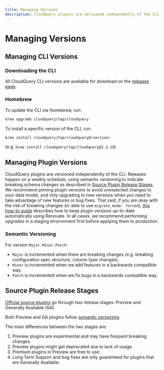 ```yaml
---
title: Managing Versions
description: CloudQuery plugins are versioned independently of the CLI. Releases happen on a weekly schedule, using semantic versioning to indicate breaking schema changes.
---
```


# Managing Versions

## Managing CLI Versions

### Downloading the CLI

All CloudQuery CLI versions are available for download on the [releases page](https://github.com/cloudquery/cloudquery/releases?q=cli-&expanded=true).

### Homebrew

To update the CLI via Homebrew, run:

```bash
brew upgrade cloudquery/tap/cloudquery
```

To install a specific version of the CLI, run:

```bash
brew install cloudquery/tap/cloudquery@<version>
``` 

(e.g. `brew install cloudquery/tap/cloudquery@2.3.10`)

## Managing Plugin Versions

CloudQuery plugins are versioned independently of the CLI. Releases happen on a weekly schedule, using semantic versioning to indicate breaking schema changes as described in [Source Plugin Release Stages](#source-plugin-release-stages). We recommend pinning plugin versions to avoid unexpected changes to your data model, and only upgrading to new versions when you need to take advantage of new features or bug fixes. That said, if you are okay with the risk of breaking changes (or able to use `migrate_mode: forced`), [this how-to guide](https://www.cloudquery.io/blog/update-plugins-using-renovate) describes how to keep plugin versions up-to-date automatically using Renovate. In all cases, we recommend performing upgrades in a staging environment first before applying them to production.

### Semantic Versioning

For version `Major.Minor.Patch`:

- `Major` is incremented when there are breaking changes (e.g. breaking configuration spec structure, column type changes).
- `Minor` is incremented when we add features in a backwards compatible way.
- `Patch` is incremented when we fix bugs in a backwards compatible way.

## Source Plugin Release Stages

[Official source plugins](https://hub.cloudquery.io/plugins/source?authors=official) go through two release stages: Preview and Generally Available (GA).

Both Preview and GA plugins follow [semantic versioning](#semantic-versioning).

The main differences between the two stages are:

1. Preview plugins are experimental and may have frequent breaking changes.
2. Preview plugins might get deprecated due to lack of usage.
3. Premium plugins in Preview are free to use.
4. Long Term Support and bug fixes are only guaranteed for plugins that are Generally Available.
